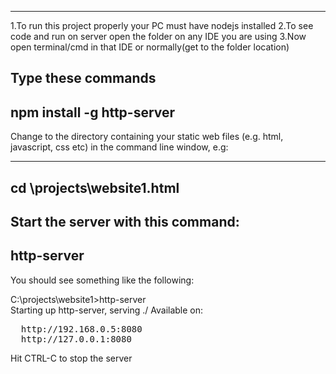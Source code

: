 ------------------------------------------------------------------------------------------------------------------------------------
1.To run this project properly your PC must have nodejs installed 
2.To see code and run on server open the folder on any IDE you are using
3.Now open terminal/cmd in that IDE or normally(get to the folder location)

Type these commands
---------------------------
npm install -g http-server 
---------------------------

Change to the directory containing your static web files (e.g. html, javascript, css etc) in the command line window, e.g:

--------------------------
cd \projects\website1.html
--------------------------

Start the server with this command:
-----------
http-server
-----------
You should see something like the following:

C:\projects\website1>http-server <br>
Starting up http-server, serving ./
Available on:<br>
<pre>
  http://192.168.0.5:8080
  http://127.0.0.1:8080
</pre>
Hit CTRL-C to stop the server